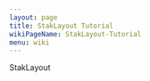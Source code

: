 ```yaml
---
layout: page
title: StakLayout Tutorial
wikiPageName: StakLayout-Tutorial
menu: wiki
---
```


StakLayout 
